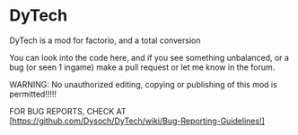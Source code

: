 DyTech
======

DyTech is a mod for factorio, and a total conversion

You can look into the code here, and if you see something unbalanced, or a bug (or seen 1 ingame) make a pull request or let me know in the forum.

WARNING:
No unauthorized editing, copying or publishing of this mod is permitted!!!!! 

FOR BUG REPORTS, CHECK AT [https://github.com/Dysoch/DyTech/wiki/Bug-Reporting-Guidelines!]
